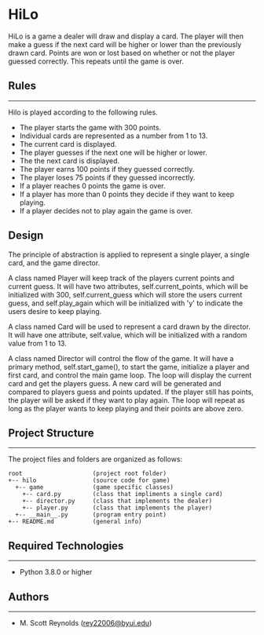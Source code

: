 # HiLo
HiLo is a game a dealer will draw and display a card. The player will then make a guess if the next card 
will be higher or lower than the previously drawn card. Points are won or lost based on whether or not
the player guessed correctly. This repeats until the game is over.

## Rules
---
Hilo is played according to the following rules.

- The player starts the game with 300 points.
- Individual cards are represented as a number from 1 to 13.
- The current card is displayed.
- The player guesses if the next one will be higher or lower.
- The the next card is displayed.
- The player earns 100 points if they guessed correctly.
- The player loses 75 points if they guessed incorrectly.
- If a player reaches 0 points the game is over.
- If a player has more than 0 points they decide if they want to keep playing.
- If a player decides not to play again the game is over.

## Design
The principle of abstraction is applied to represent a single player, a single card, and the game director. 

A class named Player will keep track of the players current points and current guess. It will have two attributes, self.current_points, which will be initialized with 300, self.current_guess which will store the users current guess, and self.play_again which will be initialized with 'y' to indicate the users desire to keep playing.

A class named Card will be used to represent a card drawn by the director. It will have one attribute, self.value, which will be initialized with a random value from 1 to 13.

A class named Director will control the flow of the game. It will have a primary method, self.start_game(), to start the game, initialize a player and first card, and control the main game loop. The loop will display the current card and get the players guess. A new card will be generated and compared to players guess and points updated. If the player still has points, the player will be asked if they want to play again. The loop will repeat as long as the player wants to keep playing and their points are above zero.

## Project Structure
---
The project files and folders are organized as follows:
```
root                    (project root folder)
+-- hilo                (source code for game)
  +-- game              (game specific classes)
    +-- card.py         (class that impliments a single card)
    +-- director.py     (class that implements the dealer)
    +-- player.py       (class that implements the player)
  +-- __main__.py       (program entry point)
+-- README.md           (general info)
```

## Required Technologies
---
* Python 3.8.0 or higher

## Authors
---
* M. Scott Reynolds (rey22006@byui.edu)
